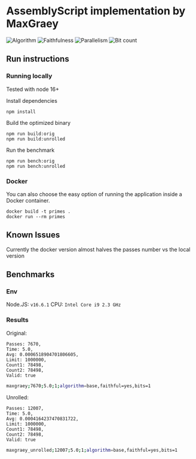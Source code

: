 # AssemblyScript implementation by MaxGraey

![Algorithm](https://img.shields.io/badge/Algorithm-base-green)
![Faithfulness](https://img.shields.io/badge/Faithful-yes-green)
![Parallelism](https://img.shields.io/badge/Parallel-no-green)
![Bit count](https://img.shields.io/badge/Bits-1-green)

## Run instructions

### Running locally

Tested with node 16+

Install dependencies
```
npm install
```

Build the optimized binary
```
npm run build:orig
npm run build:unrolled
```

Run the benchmark
```
npm run bench:orig
npm run bench:unrolled
```

### Docker

You can also choose the easy option of running the application inside a Docker container.

```
docker build -t primes .
docker run --rm primes
```

## Known Issues

Currently the docker version almost halves the passes number vs the local version

## Benchmarks

### Env

Node.JS: `v16.6.1`
CPU: `Intel Core i9 2.3 GHz`

### Results

Original:

```text
Passes: 7670,
Time: 5.0,
Avg: 0.0006518904701806605,
Limit: 1000000,
Count1: 78498,
Count2: 78498,
Valid: true
```

```bash
maxgraey;7670;5.0;1;algorithm=base,faithful=yes,bits=1
```

Unrolled:
```text
Passes: 12007,
Time: 5.0,
Avg: 0.0004164237470831722,
Limit: 1000000,
Count1: 78498,
Count2: 78498,
Valid: true
```

```bash
maxgraey_unrolled;12007;5.0;1;algorithm=base,faithful=yes,bits=1
```
